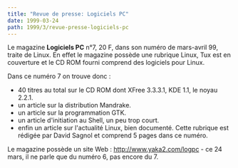 ```yaml
---
title: "Revue de presse: Logiciels PC"
date: 1999-03-24
path: 1999/3/revue-presse-logiciels-pc
---
```


<P>Le magazine <B>Logiciels PC</B> n°7, 20 F, dans son numéro de mars-avril 99,
traite de Linux. En effet le magazine possède une rubrique Linux, Tux
est en couverture et le CD ROM fourni comprend des logiciels pour Linux.</P>

<P>Dans ce numéro 7 on trouve donc :</P>

<UL>

<LI>40 titres au total sur le CD ROM dont XFree 3.3.3.1, KDE 1.1, le noyau
2.2.1.
<LI>un article sur la distribution Mandrake.
<LI>un article sur la programmation GTK.
<LI>un article d'initiation au Shell, un peu trop court.
<LI>enfin un article sur l'actualité Linux, bien documenté.
Cette rubrique est rédigée par David Sagnol et comprend 5 pages dans ce
numéro.
</UL>

<P>Le magazine possède un site Web : <A HREF="http://www.yaka2.com/logpc">http://www.yaka2.com/logpc</A> -
ce 24 mars, il ne parle que du numéro 6, pas encore du 7.</P>


